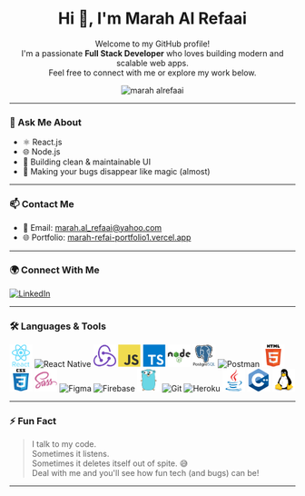 <h1 align="center">Hi 👋, I'm Marah Al Refaai</h1>

<p align="center">
  Welcome to my GitHub profile!<br/>
  I'm a passionate <strong>Full Stack Developer</strong> who loves building modern and scalable web apps.<br/>
  Feel free to connect with me or explore my work below.
</p>

<p align="center">
  <img src="https://miro.medium.com/max/960/1*kaW8eKIlpUcVVMt2VhcaCA.gif" alt="marah alrefaai" width="250" />
</p>

---

### 💬 Ask Me About

- ⚛️ React.js  
- 🌐 Node.js  
- 🧠 Building clean & maintainable UI  
- 👀 Making your bugs disappear like magic (almost)

---

### 📫 Contact Me

- 📧 Email: [marah.al_refaai@yahoo.com](mailto:marah.al_refaai@yahoo.com)  
- 🌐 Portfolio: [marah-refai-portfolio1.vercel.app](https://marah-refai-portfolio1.vercel.app)

---

### 🌍 Connect With Me

[![LinkedIn](https://img.shields.io/badge/LinkedIn-blue?logo=linkedin&logoColor=white)](https://www.linkedin.com/in/marah-al-refaai-b95727206/)

---

### 🛠️ Languages & Tools

<p align="left">
  <img src="https://raw.githubusercontent.com/devicons/devicon/master/icons/react/react-original-wordmark.svg" alt="React" width="40"/>
  <img src="https://reactnative.dev/img/header_logo.svg" alt="React Native" width="40"/>
  <img src="https://raw.githubusercontent.com/devicons/devicon/master/icons/redux/redux-original.svg" alt="Redux" width="40"/>
  <img src="https://raw.githubusercontent.com/devicons/devicon/master/icons/javascript/javascript-original.svg" alt="JavaScript" width="40"/>
  <img src="https://raw.githubusercontent.com/devicons/devicon/master/icons/typescript/typescript-original.svg" alt="TypeScript" width="40"/>
  <img src="https://raw.githubusercontent.com/devicons/devicon/master/icons/nodejs/nodejs-original-wordmark.svg" alt="Node.js" width="40"/>
  <img src="https://raw.githubusercontent.com/devicons/devicon/master/icons/postgresql/postgresql-original-wordmark.svg" alt="PostgreSQL" width="40"/>
  <img src="https://www.vectorlogo.zone/logos/getpostman/getpostman-icon.svg" alt="Postman" width="40"/>
  <img src="https://raw.githubusercontent.com/devicons/devicon/master/icons/html5/html5-original-wordmark.svg" alt="HTML5" width="40"/>
  <img src="https://raw.githubusercontent.com/devicons/devicon/master/icons/css3/css3-original-wordmark.svg" alt="CSS3" width="40"/>
  <img src="https://raw.githubusercontent.com/devicons/devicon/master/icons/sass/sass-original.svg" alt="SASS" width="40"/>
  <img src="https://www.vectorlogo.zone/logos/figma/figma-icon.svg" alt="Figma" width="40"/>
  <img src="https://www.vectorlogo.zone/logos/firebase/firebase-icon.svg" alt="Firebase" width="40"/>
  <img src="https://raw.githubusercontent.com/devicons/devicon/master/icons/go/go-original.svg" alt="Go" width="40"/>
  <img src="https://www.vectorlogo.zone/logos/git-scm/git-scm-icon.svg" alt="Git" width="40"/>
  <img src="https://www.vectorlogo.zone/logos/heroku/heroku-icon.svg" alt="Heroku" width="40"/>
  <img src="https://raw.githubusercontent.com/devicons/devicon/master/icons/java/java-original.svg" alt="Java" width="40"/>
  <img src="https://raw.githubusercontent.com/devicons/devicon/master/icons/cplusplus/cplusplus-original.svg" alt="C++" width="40"/>
  <img src="https://raw.githubusercontent.com/devicons/devicon/master/icons/linux/linux-original.svg" alt="Linux" width="40"/>
</p>

---

### ⚡ Fun Fact

> I talk to my code.  
> Sometimes it listens.  
> Sometimes it deletes itself out of spite. 😅  
> Deal with me and you'll see how fun tech (and bugs) can be!

---
